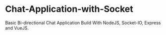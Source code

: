 # Chat-Application-with-Socket
Basic Bi-directional Chat Application Build With NodeJS, Socket-IO, Express and VueJS.
